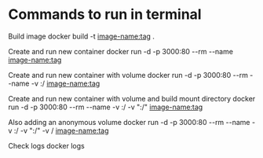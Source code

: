 # Commands to run in terminal

Build image
docker build -t <image-name:tag> .

Create and run new container
docker run -d -p 3000:80 --rm --name <container-name> <image-name:tag>

Create and run new container with volume
docker run -d -p 3000:80 --rm --name <container-name> -v <volume-name>:/<folder-name> <image-name:tag>

Create and run new container with volume and build mount directory
docker run -d -p 3000:80 --rm --name <container-name> -v <volume-name>:/<folder-name> -v "<root-folder-name>:/<folder-name>" <image-name:tag>

Also adding an anonymous volume
docker run -d -p 3000:80 --rm --name <container-name> -v <volume-name>:/<folder-name> -v "<root-folder-name>:/<folder-name>" -v /<folder-name> <image-name:tag>

Check logs
docker logs <container-name>
